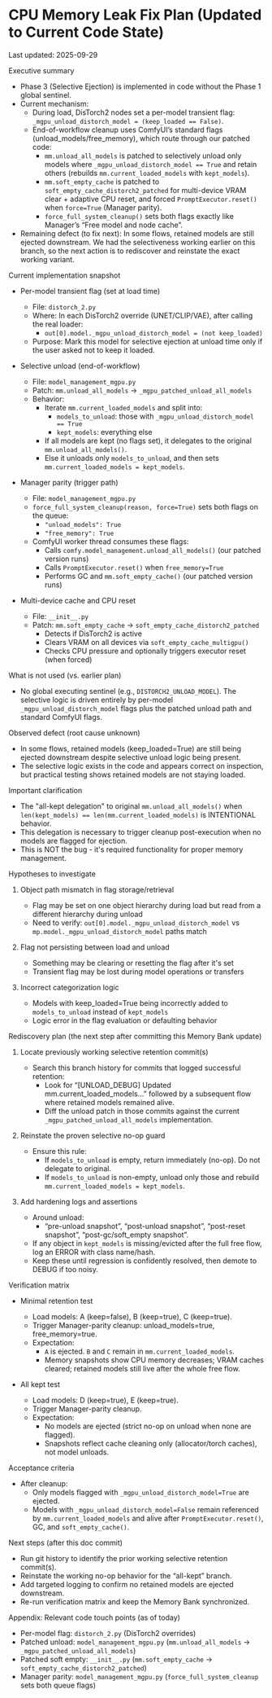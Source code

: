 # CPU Memory Leak Fix Plan (Updated to Current Code State)

Last updated: 2025-09-29

Executive summary
- Phase 3 (Selective Ejection) is implemented in code without the Phase 1 global sentinel.
- Current mechanism:
  - During load, DisTorch2 nodes set a per-model transient flag: `_mgpu_unload_distorch_model = (keep_loaded == False)`.
  - End-of-workflow cleanup uses ComfyUI’s standard flags (unload_models/free_memory), which route through our patched code:
    - `mm.unload_all_models` is patched to selectively unload only models where `_mgpu_unload_distorch_model == True` and retain others (rebuilds `mm.current_loaded_models` with `kept_models`).
    - `mm.soft_empty_cache` is patched to `soft_empty_cache_distorch2_patched` for multi-device VRAM clear + adaptive CPU reset, and forced `PromptExecutor.reset()` when `force=True` (Manager parity).
    - `force_full_system_cleanup()` sets both flags exactly like Manager’s “Free model and node cache”.
- Remaining defect (to fix next): In some flows, retained models are still ejected downstream. We had the selectiveness working earlier on this branch, so the next action is to rediscover and reinstate the exact working variant.

Current implementation snapshot

- Per-model transient flag (set at load time)
  - File: `distorch_2.py`
  - Where: In each DisTorch2 override (UNET/CLIP/VAE), after calling the real loader:
    - `out[0].model._mgpu_unload_distorch_model = (not keep_loaded)`
  - Purpose: Mark this model for selective ejection at unload time only if the user asked not to keep it loaded.

- Selective unload (end-of-workflow)
  - File: `model_management_mgpu.py`
  - Patch: `mm.unload_all_models` → `_mgpu_patched_unload_all_models`
  - Behavior:
    - Iterate `mm.current_loaded_models` and split into:
      - `models_to_unload`: those with `_mgpu_unload_distorch_model == True`
      - `kept_models`: everything else
    - If all models are kept (no flags set), it delegates to the original `mm.unload_all_models()`.
    - Else it unloads only `models_to_unload`, and then sets `mm.current_loaded_models = kept_models`.

- Manager parity (trigger path)
  - File: `model_management_mgpu.py`
  - `force_full_system_cleanup(reason, force=True)` sets both flags on the queue:
    - `"unload_models": True`
    - `"free_memory": True`
  - ComfyUI worker thread consumes these flags:
    - Calls `comfy.model_management.unload_all_models()` (our patched version runs)
    - Calls `PromptExecutor.reset()` when `free_memory=True`
    - Performs GC and `mm.soft_empty_cache()` (our patched version runs)

- Multi-device cache and CPU reset
  - File: `__init__.py`
  - Patch: `mm.soft_empty_cache` → `soft_empty_cache_distorch2_patched`
    - Detects if DisTorch2 is active
    - Clears VRAM on all devices via `soft_empty_cache_multigpu()`
    - Checks CPU pressure and optionally triggers executor reset (when forced)

What is not used (vs. earlier plan)
- No global executing sentinel (e.g., `DISTORCH2_UNLOAD_MODEL`). The selective logic is driven entirely by per-model `_mgpu_unload_distorch_model` flags plus the patched unload path and standard ComfyUI flags.

Observed defect (root cause unknown)
- In some flows, retained models (keep_loaded=True) are still being ejected downstream despite selective unload logic being present.
- The selective logic exists in the code and appears correct on inspection, but practical testing shows retained models are not staying loaded.

Important clarification
- The "all-kept delegation" to original `mm.unload_all_models()` when `len(kept_models) == len(mm.current_loaded_models)` is INTENTIONAL behavior.
- This delegation is necessary to trigger cleanup post-execution when no models are flagged for ejection.
- This is NOT the bug - it's required functionality for proper memory management.

Hypotheses to investigate
1) Object path mismatch in flag storage/retrieval
   - Flag may be set on one object hierarchy during load but read from a different hierarchy during unload
   - Need to verify: `out[0].model._mgpu_unload_distorch_model` vs `mp.model._mgpu_unload_distorch_model` paths match

2) Flag not persisting between load and unload
   - Something may be clearing or resetting the flag after it's set
   - Transient flag may be lost during model operations or transfers

3) Incorrect categorization logic
   - Models with keep_loaded=True being incorrectly added to `models_to_unload` instead of `kept_models`
   - Logic error in the flag evaluation or defaulting behavior

Rediscovery plan (the next step after committing this Memory Bank update)

1) Locate previously working selective retention commit(s)
   - Search this branch history for commits that logged successful retention:
     - Look for “[UNLOAD_DEBUG] Updated mm.current_loaded_models…” followed by a subsequent flow where retained models remained alive.
     - Diff the unload patch in those commits against the current `_mgpu_patched_unload_all_models` implementation.

2) Reinstate the proven selective no-op guard
   - Ensure this rule:
     - If `models_to_unload` is empty, return immediately (no-op). Do not delegate to original.
     - If `models_to_unload` is non-empty, unload only those and rebuild `mm.current_loaded_models = kept_models`.

3) Add hardening logs and assertions
   - Around unload:
     - “pre-unload snapshot”, “post-unload snapshot”, “post-reset snapshot”, “post-gc/soft_empty snapshot”.
   - If any object in `kept_models` is missing/evicted after the full free flow, log an ERROR with class name/hash.
   - Keep these until regression is confidently resolved, then demote to DEBUG if too noisy.

Verification matrix

- Minimal retention test
  - Load models: A (keep=false), B (keep=true), C (keep=true).
  - Trigger Manager-parity cleanup: unload_models=true, free_memory=true.
  - Expectation:
    - `A` is ejected. `B` and `C` remain in `mm.current_loaded_models`.
    - Memory snapshots show CPU memory decreases; VRAM caches cleared; retained models still live after the whole free flow.

- All kept test
  - Load models: D (keep=true), E (keep=true).
  - Trigger Manager-parity cleanup.
  - Expectation:
    - No models are ejected (strict no-op on unload when none are flagged).
    - Snapshots reflect cache cleaning only (allocator/torch caches), not model unloads.

Acceptance criteria

- After cleanup:
  - Only models flagged with `_mgpu_unload_distorch_model=True` are ejected.
  - Models with `_mgpu_unload_distorch_model=False` remain referenced by `mm.current_loaded_models` and alive after `PromptExecutor.reset()`, GC, and `soft_empty_cache()`.

Next steps (after this doc commit)
- Run git history to identify the prior working selective retention commit(s).
- Reinstate the working no-op behavior for the “all-kept” branch.
- Add targeted logging to confirm no retained models are ejected downstream.
- Re-run verification matrix and keep the Memory Bank synchronized.

Appendix: Relevant code touch points (as of today)
- Per-model flag: `distorch_2.py` (DisTorch2 overrides)
- Patched unload: `model_management_mgpu.py` (`mm.unload_all_models` → `_mgpu_patched_unload_all_models`)
- Patched soft empty: `__init__.py` (`mm.soft_empty_cache` → `soft_empty_cache_distorch2_patched`)
- Manager parity: `model_management_mgpu.py` (`force_full_system_cleanup` sets both queue flags)
